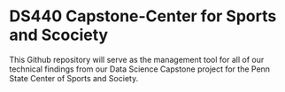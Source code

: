 # DS440 Capstone-Center for Sports and Scociety
This Github repository will serve as the management tool for all of our technical findings from our Data Science Capstone project for the Penn State Center of Sports and Society.
